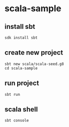 # scala-sample

## install sbt
```
sdk install sbt
```

## create new project
```
sbt new scala/scala-seed.g8
cd scala-sample
```

## run project
```
sbt run
```

## scala shell
```
sbt console
```